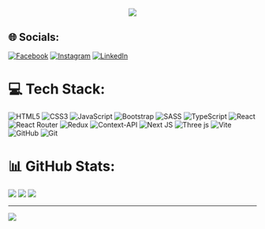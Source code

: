<h1 align="center">
<!--   <a href="https://git.io/typing-svg">
  </a> -->
    <img src="https://readme-typing-svg.herokuapp.com/?lines=Hello,+There!+👋;I'm+Ahmed+Reda....;Nice+to+meet+you!&center=true&size=30">
</h1>

## 🌐 Socials:
[![Facebook](https://img.shields.io/badge/Facebook-%231877F2.svg?logo=Facebook&logoColor=white)](https://facebook.com/https://www.facebook.com/share/1FpsrS9zQJ/) [![Instagram](https://img.shields.io/badge/Instagram-%23E4405F.svg?logo=Instagram&logoColor=white)](https://instagram.com/ahmed_alarawy) [![LinkedIn](https://img.shields.io/badge/LinkedIn-%230077B5.svg?logo=linkedin&logoColor=white)](https://linkedin.com/in/https://www.linkedin.com/in/ahmed-reda-46b3a8276)

# 💻 Tech Stack:
![HTML5](https://img.shields.io/badge/html5-%23E34F26.svg?style=for-the-badge&logo=html5&logoColor=white) ![CSS3](https://img.shields.io/badge/css3-%231572B6.svg?style=for-the-badge&logo=css3&logoColor=white) 
![JavaScript](https://img.shields.io/badge/javascript-%23323330.svg?style=for-the-badge&logo=javascript&logoColor=%23F7DF1E) ![Bootstrap](https://img.shields.io/badge/bootstrap-%238511FA.svg?style=for-the-badge&logo=bootstrap&logoColor=white) ![SASS](https://img.shields.io/badge/SASS-hotpink.svg?style=for-the-badge&logo=SASS&logoColor=white) ![TypeScript](https://img.shields.io/badge/typescript-%23007ACC.svg?style=for-the-badge&logo=typescript&logoColor=white) ![React](https://img.shields.io/badge/react-%2320232a.svg?style=for-the-badge&logo=react&logoColor=%2361DAFB) ![React Router](https://img.shields.io/badge/React_Router-CA4245?style=for-the-badge&logo=react-router&logoColor=white) ![Redux](https://img.shields.io/badge/redux-%23593d88.svg?style=for-the-badge&logo=redux&logoColor=white)  ![Context-API](https://img.shields.io/badge/Context--Api-000000?style=for-the-badge&logo=react) ![Next JS](https://img.shields.io/badge/Next-black?style=for-the-badge&logo=next.js&logoColor=white) ![Three js](https://img.shields.io/badge/threejs-black?style=for-the-badge&logo=three.js&logoColor=white) ![Vite](https://img.shields.io/badge/vite-%23646CFF.svg?style=for-the-badge&logo=vite&logoColor=white) ![GitHub](https://img.shields.io/badge/github-%23121011.svg?style=for-the-badge&logo=github&logoColor=white) ![Git](https://img.shields.io/badge/git-%23F05033.svg?style=for-the-badge&logo=git&logoColor=white)
# 📊 GitHub Stats:
![](https://github-readme-stats.vercel.app/api?username=ahmedcodexx&theme=dark&hide_border=true&include_all_commits=false&count_private=false)
![](https://nirzak-streak-stats.vercel.app/?user=ahmedcodexx&theme=dark&ring=36BCF7FF&fire=36BCF7&currStreakLabel=36BCF7&hide_border=true)
![](https://github-readme-stats.vercel.app/api/top-langs/?username=ahmedcodexx&theme=dark&hide_border=true&include_all_commits=false&count_private=false&layout=compact)

---
[![](https://visitcount.itsvg.in/api?id=ahmedcodexx&icon=0&color=0)](https://visitcount.itsvg.in)

<!-- Proudly created with GPRM ( https://gprm.itsvg.in ) -->

